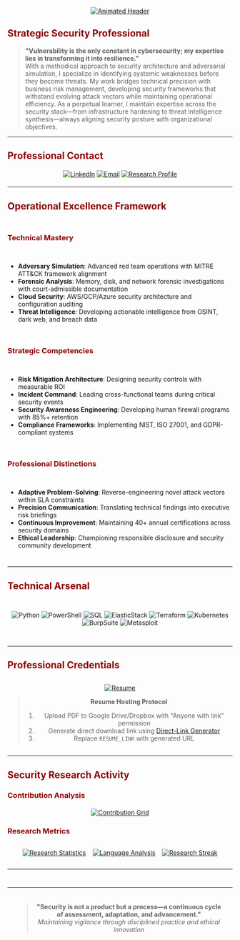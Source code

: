 <div align="center">
  
[![Animated Header](https://readme-typing-svg.demolab.com?font=Fira+Code&weight=800&size=30&duration=4000&pause=1000&color=8B0000&center=true&vCenter=false=800&lines=SYSTEMS+ARCHITECT+%7C+THREAT+HUNTER+%7C+SECURITY+RESEARCHER;ETHICAL+PRACTITIONER+%7C+DATA+ANALYST+%7C+INCIDENT+RESPONSE+SPECIALIST)](https://git.io/typing-svg)

</div>

## <span style="color:#8B0000">Strategic Security Professional</span>

> **"Vulnerability is the only constant in cybersecurity; my expertise lies in transforming it into resilience."**  
> With a methodical approach to security architecture and adversarial simulation, I specialize in identifying systemic weaknesses before they become threats. My work bridges technical precision with business risk management, developing security frameworks that withstand evolving attack vectors while maintaining operational efficiency. As a perpetual learner, I maintain expertise across the security stack—from infrastructure hardening to threat intelligence synthesis—always aligning security posture with organizational objectives.

---

## <span style="color:#8B0000">Professional Contact</span>
<div align="center" style="margin:20px 0;">

[![LinkedIn](https://custom-icon-badges.demolab.com/badge/-Strategic_Connection-8B0000?style=for-the-badge&logo=linkedin&logoColor=white)](https://linkedin.com/in/arav1nd4n)
[![Email](https://custom-icon-badges.demolab.com/badge/-Secure_Correspondence-8B0000?style=for-the-badge&logo=protonmail&logoColor=white)](mailto:your_email@protonmail.com)
[![Research Profile](https://custom-icon-badges.demolab.com/badge/-Threat_Intelligence_Feed-8B0000?style=for-the-badge&logo=github&logoColor=white)](https://github.com/arav1nd4n)

</div>

---

## <span style="color:#8B0000">Operational Excellence Framework</span>
<div style="display: grid; grid-template-columns: repeat(auto-fit, minmax(300px, 1fr)); gap: 15px; margin: 25px 0;">

### <span style="color:#8B0000">Technical Mastery</span>
- **Adversary Simulation**: Advanced red team operations with MITRE ATT&CK framework alignment
- **Forensic Analysis**: Memory, disk, and network forensic investigations with court-admissible documentation
- **Cloud Security**: AWS/GCP/Azure security architecture and configuration auditing
- **Threat Intelligence**: Developing actionable intelligence from OSINT, dark web, and breach data

### <span style="color:#8B0000">Strategic Competencies</span>
- **Risk Mitigation Architecture**: Designing security controls with measurable ROI
- **Incident Command**: Leading cross-functional teams during critical security events
- **Security Awareness Engineering**: Developing human firewall programs with 85%+ retention
- **Compliance Frameworks**: Implementing NIST, ISO 27001, and GDPR-compliant systems

### <span style="color:#8B0000">Professional Distinctions</span>
- **Adaptive Problem-Solving**: Reverse-engineering novel attack vectors within SLA constraints
- **Precision Communication**: Translating technical findings into executive risk briefings
- **Continuous Improvement**: Maintaining 40+ annual certifications across security domains
- **Ethical Leadership**: Championing responsible disclosure and security community development

</div>

---

## <span style="color:#8B0000">Technical Arsenal</span>
<div style="display: grid; grid-template-columns: repeat(auto-fit, minmax(200px, 1fr)); gap: 12px; text-align: center; margin: 30px 0;">

![Python](https://img.shields.io/badge/Python-8B0000?style=for-the-badge&logo=python&logoColor=white&label=Offensive+Automation)
![PowerShell](https://img.shields.io/badge/PowerShell-8B0000?style=for-the-badge&logo=powershell&logoColor=white&label=Enterprise+Scripting)
![SQL](https://img.shields.io/badge/SQL-8B0000?style=for-the-badge&logo=mysql&logoColor=white&label=Forensic+Analysis)
![ElasticStack](https://img.shields.io/badge/Elastic-8B0000?style=for-the-badge&logo=elasticsearch&logoColor=white&label=Threat+Hunting)
![Terraform](https://img.shields.io/badge/Terraform-8B0000?style=for-the-badge&logo=terraform&logoColor=white&label=IaC+Security)
![Kubernetes](https://img.shields.io/badge/Kubernetes-8B0000?style=for-the-badge&logo=kubernetes&logoColor=white&label=Container+Hardening)
![BurpSuite](https://img.shields.io/badge/Burp_Suite-8B0000?style=for-the-badge&logo=burpsuite&logoColor=white&label=Web+App+Testing)
![Metasploit](https://img.shields.io/badge/Metasploit-8B0000?style=for-the-badge&logo=metasploit&logoColor=white&label=Exploitation)

</div>

---

## <span style="color:#8B0000">Professional Credentials</span>
<div align="center" style="margin:30px 0;">

[![Resume](https://custom-icon-badges.demolab.com/badge/Download_Comprehensive_CV-8B0000?style=for-the-badge&logo=document)](RESUME_LINK)

> **Resume Hosting Protocol**  
> 1. Upload PDF to Google Drive/Dropbox with "Anyone with link" permission  
> 2. Generate direct download link using [Direct-Link Generator](https://www.wonderplugin.com/online-tools/google-drive-direct-link-generator/)  
> 3. Replace `RESUME_LINK` with generated URL

</div>

---

## <span style="color:#8B0000">Security Research Activity</span>

### <span style="color:#8B0000">Contribution Analysis</span>
<div align="center" style="margin:20px 0;">

[![Contribution Grid](https://github-readme-activity-graph.vercel.app/graph?username=arav1nd4n&bg_color=0d1117&color=8b0000&line=8b0000&point=ffffff&area=true&area_color=330000&hide_border=true)](https://github.com/arav1nd4n)

</div>

### <span style="color:#8B0000">Research Metrics</span>
<div align="center" style="display: flex; flex-wrap: wrap; gap: 15px; justify-content: center;">

[![Research Statistics](https://github-readme-stats.vercel.app/api?username=arav1nd4n&show_icons=true&title_color=8B0000&text_color=ffffff&icon_color=8B0000&bg_color=0d1117&hide_border=true&include_all_commits=true&count_private=true)](https://github.com/arav1nd4n)

[![Language Analysis](https://github-readme-stats.vercel.app/api/top-langs/?username=arav1nd4n&layout=compact&title_color=8B0000&text_color=ffffff&bg_color=0d1117&hide_border=true&langs_count=8)](https://github.com/arav1nd4n)

[![Research Streak](https://github-readme-streak-stats.herokuapp.com/?user=arav1nd4n&theme=dark&background=0d1117&ring=8B0000&fire=8B0000&currStreakLabel=ffffff&sideNums=ffffff&sideLabels=ffffff&dates=888888&border=8B0000)](https://github.com/arav1nd4n)

</div>

---

<div align="center" style="margin-top: 40px; padding: 20px; border-top: 1px solid #8B0000;">

> **"Security is not a product but a process—a continuous cycle of assessment, adaptation, and advancement."**  
> *Maintaining vigilance through disciplined practice and ethical innovation*

</div>
